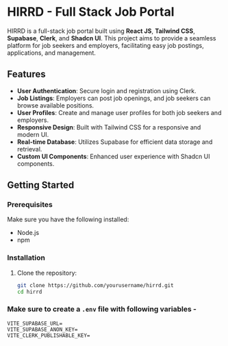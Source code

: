 # HIRRD - Full Stack Job Portal
HIRRD is a full-stack job portal built using **React JS**, **Tailwind CSS**, **Supabase**, **Clerk**, and **Shadcn UI**. This project aims to provide a seamless platform for job seekers and employers, facilitating easy job postings, applications, and management.

## Features
- **User Authentication**: Secure login and registration using Clerk.
- **Job Listings**: Employers can post job openings, and job seekers can browse available positions.
- **User Profiles**: Create and manage user profiles for both job seekers and employers.
- **Responsive Design**: Built with Tailwind CSS for a responsive and modern UI.
- **Real-time Database**: Utilizes Supabase for efficient data storage and retrieval.
- **Custom UI Components**: Enhanced user experience with Shadcn UI components.

## Getting Started

### Prerequisites
Make sure you have the following installed:
- Node.js
- npm

### Installation
1. Clone the repository:
   ```bash
   git clone https://github.com/yourusername/hirrd.git
   cd hirrd

### Make sure to create a `.env` file with following variables -
```
VITE_SUPABASE_URL=
VITE_SUPABASE_ANON_KEY=
VITE_CLERK_PUBLISHABLE_KEY=
```
